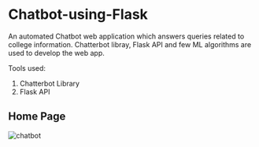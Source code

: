# Chatbot-using-Flask

An automated Chatbot web application which answers queries related to college information. Chatterbot libray, Flask API and few ML algorithms are used to develop the web app.

Tools used:
1. Chatterbot Library
2. Flask API

## Home Page
![chatbot](https://user-images.githubusercontent.com/55735652/217023417-bb897377-de39-4aa6-99ea-89eaefd750df.png)
